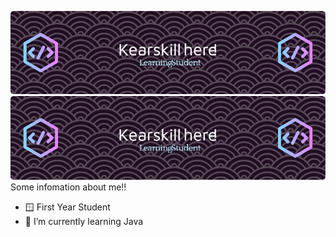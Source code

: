 ![ImageHead](https://github.com/Kearskill/Kearskill/blob/main/header.png)
![Header](./header.png)
Some infomation about me!!

- 🪟 First Year Student
- 🌱 I’m currently learning Java
